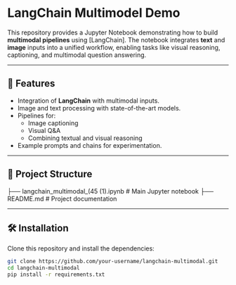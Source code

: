 # LangChain Multimodel Demo

This repository provides a Jupyter Notebook demonstrating how to build **multimodal pipelines** using [LangChain].
The notebook integrates **text** and **image** inputs into a unified workflow, enabling tasks like visual reasoning, captioning, and multimodal question answering.

---

## 🚀 Features
- Integration of **LangChain** with multimodal inputs.
- Image and text processing with state-of-the-art models.
- Pipelines for:
  - Image captioning
  - Visual Q&A
  - Combining textual and visual reasoning
- Example prompts and chains for experimentation.

---

## 📂 Project Structure
├── langchain_multimodal_(45 (1).ipynb # Main Jupyter notebook
├── README.md # Project documentation

---

## 🛠️ Installation

Clone this repository and install the dependencies:

```bash
git clone https://github.com/your-username/langchain-multimodal.git
cd langchain-multimodal
pip install -r requirements.txt
